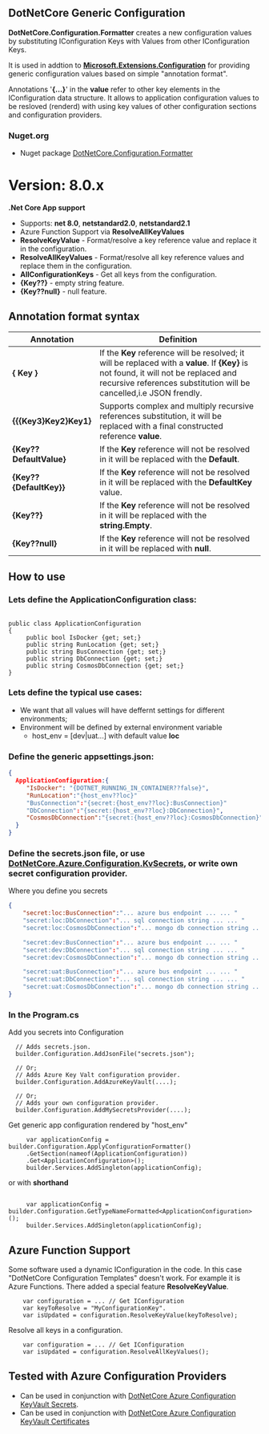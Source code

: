 ## DotNetCore Generic Configuration

**DotNetCore.Configuration.Formatter** creates a new configuration values by substituting IConfiguration Keys with Values from other IConfiguration Keys.

It is used in addtion to [**Microsoft.Extensions.Configuration**](https://docs.microsoft.com/en-us/aspnet/core/fundamentals/configuration/?view=aspnetcore-6.0)
for providing generic configuration values based on simple "annotation format".

Annotations '**\{...\}**' in the **value** refer to other key elements in the IConfiguration data structure.
It allows to application configuration values to be resloved (renderd) with using key values of other configuration sections and configuration providers.

### Nuget.org

- Nuget package [DotNetCore.Configuration.Formatter](https://www.nuget.org/packages/DotNetCore.Configuration.Formatter/)


# Version: 8.0.x
**.Net Core App support**
- Supports: **net 8.0**, **netstandard2.0**, **netstandard2.1**
- Azure Function Support via **ResolveAllKeyValues**
- **ResolveKeyValue** - Format/resolve a key reference value and replace it in the configuration. 
- **ResolveAllKeyValues** - Format/resolve all key reference values and replace them in the configuration. 
- **AllConfigurationKeys** - Get all keys from the configuration.
- **\{Key??}** - empty string feature.
- **\{Key??null}** - null feature. 

## Annotation format syntax

|  Annotation   | Definition  |
-----------------------------------------------   | ---  |
 **\{ Key }**  |  If the **Key**  reference will be resolved; it will be replaced with a **value**. If **\{Key}** is not found, it will not be replaced and recursive references substitution will be cancelled,i.e JSON frendly.
 **\{{{Key3}Key2}Key1}**   |  Supports complex and multiply recursive references substitution, it will be replaced with a final constructed reference **value**.
 **\{Key??DefaultValue}**   | If the **Key** reference will not be resolved in it will be replaced with the **Default**.
 **\{Key??\{DefaultKey}}** | If the **Key** reference will not be resolved in it will be replaced with the **DefaultKey** value.
  **\{Key??}**   | If the **Key** reference will not be resolved in it will be replaced with the **string.Empty**.
 **\{Key??null}**   | If the **Key** reference will not be resolved in it will be replaced with **null**.
  


## How to use 

### Lets define the ApplicationConfiguration class:

``` CSharp

public class ApplicationConfiguration 
{
     public bool IsDocker {get; set;}
     public string RunLocation {get; set;}
     public string BusConnection {get; set;}
     public string DbConnection {get; set;}
     public string CosmosDbConnection {get; set;}
}
```

### Lets define the typical use cases:
 - We want that all values will have deffernt settings for different environments;
 - Environment will be defined by external environment variable 
     - host_env = [dev|uat...] with default value **loc**

### Define the generic appsettings.json:

``` JSON 
{
  ApplicationConfiguration:{
     "IsDocker": "{DOTNET_RUNNING_IN_CONTAINER??false}",
     "RunLocation":"{host_env??loc}"
     "BusConnection":"{secret:{host_env??loc}:BusConnection}"
     "DbConnection":"{secret:{host_env??loc}:DbConnection}",
     "CosmosDbConnection":"{secret:{host_env??loc}:CosmosDbConnection}"
  }
}
```

### Define the secrets.json file, or use [DotNetCore.Azure.Configuration.KvSecrets](https://www.nuget.org/packages/DotNetCore.Azure.Configuration.KvSecrets), or write own secret configuration provider.

Where you define you secrets
``` JSON
{
    "secret:loc:BusConnection":"... azure bus endpoint ... ... "
    "secret:loc:DbConnection":"... sql connection string ... ... "
    "secret:loc:CosmosDbConnection":"... mongo db connection string ... ... "

    "secret:dev:BusConnection":"... azure bus endpoint ... ... "
    "secret:dev:DbConnection":"... sql connection string ... ... "
    "secret:dev:CosmosDbConnection":"... mongo db connection string ... ... "

    "secret:uat:BusConnection":"... azure bus endpoint ... ... "
    "secret:uat:DbConnection":"... sql connection string ... ... "
    "secret:uat:CosmosDbConnection":"... mongo db connection string ... ... "
}
```

### In the Program.cs

Add you secrets into Configuration  

``` CSharp
  // Adds secrets.json.
  builder.Configuration.AddJsonFile("secrets.json");

  // Or;
  // Adds Azure Key Valt configuration provider.
  builder.Configuration.AddAzureKeyVault(....);

  // Or;
  // Adds your own configuration provider.
  builder.Configuration.AddMySecretsProvider(....);
```

Get generic app configuration rendered by "host_env" 

``` CSharp
     var applicationConfig = builder.Configuration.ApplyConfigurationFormatter()
     .GetSection(nameof(ApplicationConfiguration))
     .Get<ApplicationConfiguration>();
     builder.Services.AddSingleton(applicationConfig);
  ```

or with **shorthand** 

``` CSharp

     var applicationConfig = builder.Configuration.GetTypeNameFormatted<ApplicationConfiguration>();
     builder.Services.AddSingleton(applicationConfig);
```


## Azure Function Support

Some software used a dynamic IConfiguration in the code. In this case  "DotNetCore Configuration Templates" doesn't work.
For example it is Azure Functions. There added a special feature **ResolveKeyValue**.

``` CSharp
    var configuration = ... // Get IConfiguration
    var keyToResolve = "MyConfigurationKey".
    var isUpdated = configuration.ResolveKeyValue(keyToResolve);
```

Resolve all keys in a configuration.

``` CSharp
    var configuration = ... // Get IConfiguration
    var isUpdated = configuration.ResolveAllKeyValues();
```

## Tested with Azure Configuration Providers

- Can be used in conjunction with [DotNetCore Azure Configuration KeyVault Secrets](https://github.com/Wallsmedia/DotNetCore.Azure.Configuration.KvSecrets).
- Can be used in conjunction with [DotNetCore Azure Configuration KeyVault Certificates](https://github.com/Wallsmedia/DotNetCore.Azure.Configuration.KvCertificates)
